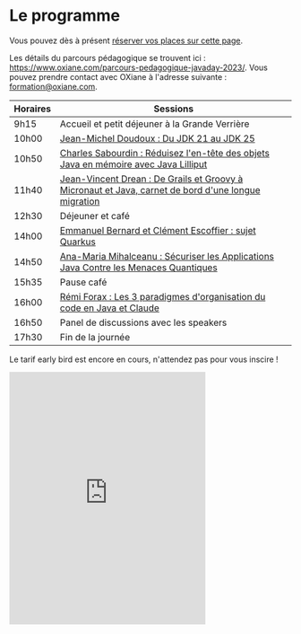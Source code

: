 # Le programme

<!-- MACRO{snippet|debug=false|ignoreDownloadError=false|verbatim=false|file=src/site/resources/fragments/breadcrum.snippet.html} -->

Vous pouvez dès à
présent [réserver vos places sur cette page](https://www.helloasso.com/associations/bjpc/evenements/paris-jug-s-java-day-2023).

<!--
Les inscriptions via la formation professionnelle seront bientôt possible, grâce
à [OXiane Institut](https://www.oxiane.com/), notre partenaire formation pour cet événement. Vous pouvez prendre contact
avec [OXiane Institut](https://www.oxiane.com/) à cette adresse pour plus
d'informations : [formation@oxiane.com](mailto:formation@oxiane.com).
-->

Les détails du parcours pédagogique se trouvent ici : <https://www.oxiane.com/parcours-pedagogique-javaday-2023/>. Vous pouvez prendre contact avec OXiane à l'adresse suivante : [formation@oxiane.com](mailto:formation@oxiane.com).


| Horaires | Sessions                                                                                                                        |
|----------|---------------------------------------------------------------------------------------------------------------------------------|
| 9h15     | Accueil et petit déjeuner à la Grande Verrière                                                                                  |
| 10h00    | [Jean-Michel Doudoux : Du JDK 21 au JDK 25](speakers.md#jean-michel)                                                            |
| 10h50    | [Charles Sabourdin : Réduisez l'en-tête des objets Java en mémoire avec Java Lilliput](speakers.md#charles)                     |
| 11h40    | [Jean-Vincent Drean : De Grails et Groovy à Micronaut et Java, carnet de bord d'une longue migration](speakers.md#jean-vincent) |
| 12h30    | Déjeuner et café                                                                                                                |
| 14h00    | [Emmanuel Bernard et Clément Escoffier : sujet Quarkus](speakers.md#emmanuel-clement)                                           |
| 14h50    | [Ana-Maria Mihalceanu : Sécuriser les Applications Java Contre les Menaces Quantiques](speakers.md#ana-maria)                   |
| 15h35    | Pause café                                                                                                                      |
| 16h00    | [Rémi Forax : Les 3 paradigmes d'organisation du code en Java et Claude](speakers.md#remi)                                      |
| 16h50    | Panel de discussions avec les speakers                                                                                          |
| 17h30    | Fin de la journée                                                                                                               |

Le tarif early bird est encore en cours, n'attendez pas pour vous inscire !

<iframe id="haWidget" allowtransparency="true" src="https://www.helloasso.com/associations/bjpc/evenements/paris-jug-s-java-day-2025/widget-vignette" style="width: 350px; height: 450px; border: none;"></iframe>

